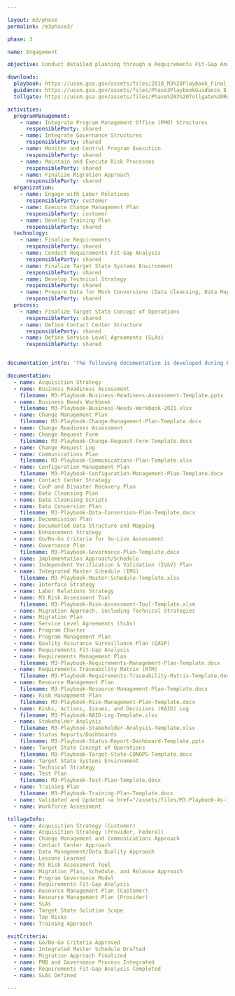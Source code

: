 ```yaml
---

layout: m3/phase
permalink: /m3phase3/

phase: 3

name: Engagement

objective: Conduct detailed planning through a Requirements Fit-Gap Analysis and finalize the implementation roadmap. An Agile approach should be adopted for this phase.

downloads:
  playbook: https://ussm.gsa.gov/assets/files/2018_M3%20Playbook_Final_Phase%203.pdf
  guidance: https://ussm.gsa.gov/assets/files/Phase3PlaybookGuidance_8.30.18FINAL.pdf
  tollgate: https://ussm.gsa.gov/assets/files/Phase%203%20Tollgate%20Review8.30.18.pptx

activities:
  programManagement:
    - name: Integrate Program Management Office (PMO) Structures
      responsibleParty: shared
    - name: Integrate Governance Structures
      responsibleParty: shared
    - name: Monitor and Control Program Execution
      responsibleParty: shared
    - name: Maintain and Execute Risk Processes
      responsibleParty: shared
    - name: Finalize Migration Approach
      responsibleParty: shared
  organization:
    - name: Engage with Labor Relations
      responsibleParty: customer
    - name: Execute Change Management Plan
      responsibleParty: customer
    - name: Develop Training Plan
      responsibleParty: shared
  technology:
    - name: Finalize Requirements
      responsibleParty: shared
    - name: Conduct Requirements Fit-Gap Analysis
      responsibleParty: shared
    - name: Finalize Target State Systems Environment
      responsibleParty: shared
    - name: Develop Technical Strategy
      responsibleParty: shared
    - name: Prepare Data for Mock Conversions (Data Cleansing, Data Mapping)
      responsibleParty: shared
  process:
    - name: Finalize Target State Concept of Operations
      responsibleParty: shared
    - name: Define Contact Center Structure
      responsibleParty: shared
    - name: Define Service Level Agreements (SLAs)
      responsibleParty: shared


documentation_intro: 'The following documentation is developed during Phase 3 and is used to inform the <a href="/assets/files/Phase-3-Progress-Review.pptx">Phase 3 Progress Review discussion</a>. Agencies purchasing transaction processing services only will identify relevant activities and examples for their project using the <a href="/assets/files/M3-Services-Tailoring-Guide.xlsx">M3 Services Tailoring Guide</a>.'

documentation:
  - name: Acquisition Strategy
  - name: Business Readiness Assessment
    filename: M3-Playbook-Business-Readiness-Assessment-Template.pptx
  - name: Business Needs Workbook
    filename: M3-Playbook-Business-Needs-Workbook-2021.xlsx
  - name: Change Management Plan
    filename: M3-Playbook-Change-Management-Plan-Template.docx
  - name: Change Readiness Assessment
  - name: Change Request Form
    filename: M3-Playbook-Change-Request-Form-Template.docx
  - name: Change Request Log
  - name: Communications Plan
    filename: M3-Playbook-Communications-Plan-Template.xlsx
  - name: Configuration Management Plan
    filename: M3-Playbook-Configuration-Management-Plan-Template.docx
  - name: Contact Center Strategy
  - name: CooP and Disaster Recovery Plan
  - name: Data Cleansing Plan 
  - name: Data Cleansing Scripts
  - name: Data Conversion Plan
    filename: M3-Playbook-Data-Conversion-Plan-Template.docx
  - name: Decommission Plan
  - name: Documented Data Structure and Mapping
  - name: Enhancement Strategy
  - name: Go/No-Go Criteria for Go-Live Assessment
  - name: Governance Plan
    filename: M3-Playbook-Governance-Plan-Template.docx
  - name: Implementation Approach/Schedule
  - name: Independent Verification & Validation (IV&V) Plan
  - name: Integrated Master Schedule (IMS)
    filename: M3-Playbook-Master-Schedule-Template.xlsx
  - name: Interface Strategy
  - name: Labor Relations Strategy
  - name: M3 Risk Assessment Tool
    filename: M3-Playbook-Risk-Assessment-Tool-Template.xlsm
  - name: Migration Approach, including Technical Strategies
  - name: Migration Plan
  - name: Service Level Agreements (SLAs)
  - name: Program Charter
  - name: Program Management Plan
  - name: Quality Assurance Surveillance Plan (QASP)
  - name: Requirements Fit-Gap Analysis
  - name: Requirements Management Plan
    filename: M3-Playbook-Requirements-Management-Plan-Template.docx
  - name: Requirements Traceability Matrix (RTM)
    filename: M3-Playbook-Requirements-Traceability-Matrix-Template.docx
  - name: Resource Management Plan
    filename: M3-Playbook-Resource-Management-Plan-Template.docx
  - name: Risk Management Plan
    filename: M3-Playbook-Risk-Management-Plan-Template.docx
  - name: Risks, Actions, Issues, and Decisions (RAID) Log
    filename: M3-Playbook-RAID-Log-Template.xlsx
  - name: Stakeholder Analysis
    filename: M3-Playbook-Stakeholder-Analysis-Template.xlsx
  - name: Status Reports/Dashboards
    filename: M3-Playbook-Status-Report-Dashboard-Template.pptx
  - name: Target State Concept of Operations
    filename: M3-Playbook-Target-State-CONOPS-Template.docx
  - name: Target State Systems Environment
  - name: Technical Strategy
  - name: Test Plan
    filename: M3-Playbook-Test-Plan-Template.docx
  - name: Training Plan
    filename: M3-Playbook-Training-Plan-Template.docx
  - name: Validated and Updated <a href="/assets/files/M3-Playbook-As-Is-System-Environment-Template.xlsx">As-Is Systems Environment</a>
  - name: Workforce Assessment

tollageInfo:
  - name: Acquisition Strategy (Customer)
  - name: Acquisition Strategy (Provider, Federal)
  - name: Change Management and Communications Approach
  - name: Contact Center Approach
  - name: Data Management/Data Quality Approach
  - name: Lessons Learned
  - name: M3 Risk Assessment Tool
  - name: Migration Plan, Schedule, and Release Approach
  - name: Program Governance Model
  - name: Requirements Fit-Gap Analysis
  - name: Resource Management Plan (Customer)
  - name: Resource Management Plan (Provider)
  - name: SLAs
  - name: Target State Solution Scope
  - name: Top Risks
  - name: Training Approach

exitCriteria:
  - name: Go/No-Go Criteria Approved
  - name: Integrated Master Schedule Drafted
  - name: Migration Approach Finalized
  - name: PMO and Governance Process Integrated
  - name: Requirements Fit-Gap Analysis Completed
  - name: SLAs Defined

---
```

